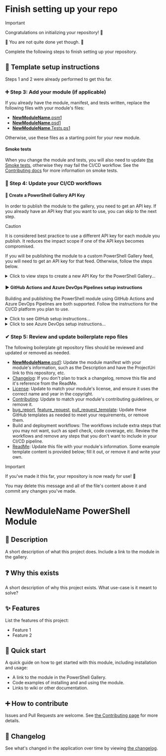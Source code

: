 # Finish setting up your repo

> [!IMPORTANT]
> Congratulations on initializing your repository! 🎉
>
> 🚧 You are not quite done yet though. 🚧
>
> Complete the following steps to finish setting up your repository.

## 📄 Template setup instructions

Steps 1 and 2 were already performed to get this far.

### ➕ Step 3: Add your module (if applicable)

If you already have the module, manifest, and tests written, replace the following files with your module's files:

- [__NewModuleName__.psm1](/src/__NewModuleName__/__NewModuleName__.psm1)
- [__NewModuleName__.psd1](/src/__NewModuleName__/__NewModuleName__.psd1)
- [__NewModuleName__.Tests.ps1](/src/__NewModuleName__/__NewModuleName__.Tests.ps1)

Otherwise, use these files as a starting point for your new module.

#### Smoke tests

When you change the module and tests, you will also need to update [the Smoke tests](/deploy/Invoke-SmokeTests.ps1), otherwise they may fail the CI/CD workflow.
See the [Contributing docs](/docs/Contributing.md) for more information on smoke tests.

### 🚀 Step 4: Update your CI/CD workflows

#### 🔑 Create a PowerShell Gallery API Key

In order to publish the module to the gallery, you need to get an API key.
If you already have an API key that you want to use, you can skip to the next step.

> [!CAUTION]
> It is considered best practice to use a different API key for each module you publish.
> It reduces the impact scope if one of the API keys becomes compromised.

If you will be publishing the module to a custom PowerShell Gallery feed, you will need to get an API key for that feed. Otherwise, follow the steps below.

<details>
<summary>Click to view steps to create a new API Key for the PowerShell Gallery...</summary>

1. Navigate to <https://www.powershellgallery.com/account/apikeys>, and login if necessary.
1. Click `Create` to create a new API key for this module.
1. For the `Key Name` it is a good idea to include the name of your module.
   e.g. `__NewModuleName__ module CI/CD pipeline`
1. Ensure the `Push new packages and package versions` scope is selected.
1. For the `Glob Pattern` enter the name of your module: `__NewModuleName__`
1. Click the `Create` button to create the API key.
1. Click the `Copy` button on the new API key to copy it to your clipboard, as you will need it for the next section.

You may want to leave this page open in your browser until you have the API key saved in your repository secrets in the next section.

</details>

#### ▶ GitHub Actions and Azure DevOps Pipelines setup instructions

Building and publishing the PowerShell module using GitHub Actions and Azure DevOps Pipelines are both supported.
Follow the instructions for the CI/CD platform you plan to use.

<details>
<summary>Click to see GitHub setup instructions...</summary>

If using GitHub Actions for your CI/CD workflows, perform the following steps to setup your API key as a repository secret:

1. Navigate to your GitHub repository in your browser.
1. Go to the `Settings` tab for your repository.
1. In the left-hand menu, in the `Security` section, click on `Secrets and variables` and select `Actions`.
1. In the `Secrets` tab click the `New repository secret` button.
1. Set the `Secret` value to the API key value that you copied in the previous section.
1. Set the `Name` to: `POWERSHELL_GALLERY_API_KEY`
1. Click the `Add secret` button to save the repository secret.

If you do not provide a valid API key, you will get an error like the following in the `Publish prerelease PowerShell module` step of the deployment workflow:

```text
Failed to publish module '<module name>': 'dotnet cli failed to nuget push Pushing <module name>.nupkg to '<url>'...
PUT <url> Forbidden
error: Response status code does not indicate success: 403 (The specified API key is invalid, has expired, or does not have permission to access the specified package.).
```

Next we want to create an Environment so that stable module versions require manual approval before being published to the gallery:

1. You should still be in the `Settings` section of your repository.
1. In the left-hand menu, in the `Code and automation` section, click on `Environments`.
1. Click the `New environment` button.
1. Set the `Name` to (all lowercase): `production`
1. Click the `Configure environment` button.
1. Check the `Required reviewers` checkbox and add the usernames of the people allowed to approve new stable version deployments.
   e.g. your GitHub username.
1. Click the `Save protection rules` button.

If your GitHub account does not meet [the requirements to use `Environments`](https://docs.github.com/en/actions/deployment/targeting-different-environments/using-environments-for-deployment), the `Environments` section will not be available.
Deployments will still work, but they will not pause for manual approval and will automatically deploy the stable version directly after the prerelease version is published.
You will instead need to add [the Manual Workflow Approval action](https://github.com/marketplace/actions/manual-workflow-approval) to [the deployment workflow](/.github/workflows/build-test-and-deploy-powershell-module.yml) to block deployments until they are approved.

Finally, we will need to grant GitHub Actions permission to add git tags to the repository so it can keep track of the version number:

1. You should still be in the `Settings` section of your repository.
1. In the left-hand menu, in the `Code and automation` section, click on `Actions` and select `General`.
1. Scroll down to `Workflow permissions` and ensure `Read and write permissions` is selected.
1. Click the `Save` button for the Workflow permissions.

If you do not do this you will get the following error in the `Set the new version tag` step of the deployment workflow:

```text
fatal: unable to access 'https://github.com/<Author>/<Repo>/': The requested URL returned error: 403
```

</details>

<details>
<summary>Click to see Azure DevOps setup instructions...</summary>

Coming soon.

</details>

### ✔ Step 5: Review and update boilerplate repo files

The following boilerplate git repository files should be reviewed and updated or removed as needed.

- [__NewModuleName__.psd1](/src/__NewModuleName__/__NewModuleName__.psd1): Update the module manifest with your module's information, such as the Description and have the ProjectUri link to this repository, etc.
- [Changelog](/Changelog.md): If you don't plan to track a changelog, remove this file and it's reference from the ReadMe.
- [License](/License.md): Update to match your module's license, and ensure it uses the correct name and year in the copyright.
- [Contributing](/docs/Contributing.md): Update to match your module's contributing guidelines, or remove it.
- [bug_report](/.github/ISSUE_TEMPLATE/bug_report.md), [feature_request](/.github/ISSUE_TEMPLATE/feature_request.md), [pull_request_template](/.github/pull_request_template.md): Update these GitHub templates as needed to meet your requirements, or remove them.
- Build and deployment workflows: The workflows include extra steps that you may not want, such as spell check, code coverage, etc.
  Review the workflows and remove any steps that you don't want to include in your CI/CD pipeline.
- [ReadMe](/ReadMe.md): Update this file with your module's information.
  Some example template content is provided below; fill it out, or remove it and write your own.

> [!IMPORTANT]
> If you've made it this far, your repository is now ready for use! 🎉
>
> You may delete this message and all of the file's content above it and commit any changes you've made.

# __NewModuleName__ PowerShell Module

## 💬 Description

A short description of what this project does.
Include a link to the module in the gallery.

## ❓ Why this exists

A short description of why this project exists.
What use-case is it meant to solve?

## ✨ Features

List the features of this project:

- Feature 1
- Feature 2

## 🚀 Quick start

A quick guide on how to get started with this module, including installation and usage:

- A link to the module in the PowerShell Gallery.
- Code examples of installing and and using the module.
- Links to wiki or other documentation.

## ➕ How to contribute

Issues and Pull Requests are welcome.
See [the Contributing page](docs/Contributing.md) for more details.

## 📃 Changelog

See what's changed in the application over time by viewing [the changelog](Changelog.md).
